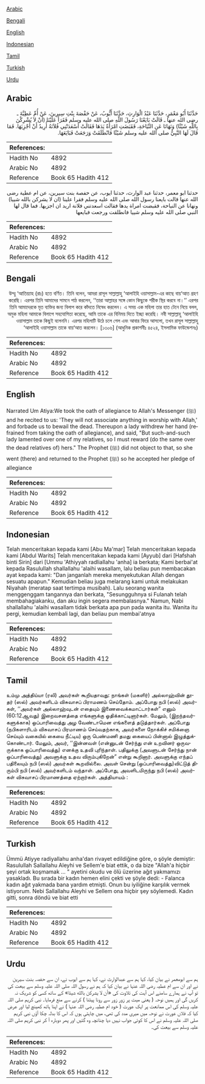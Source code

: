 [Arabic](#arabic)

[Bengali](#bengali)

[English](#english)

[Indonesian](#indonesian)

[Tamil](#tamil)

[Turkish](#turkish)

[Urdu](#urdu)

## Arabic


<div dir="rtl" lang="ar" style={{fontSize:'larger',backgroundColor:'#f8f9fa',padding:20}}>
حَدَّثَنَا أَبُو مَعْمَرٍ، حَدَّثَنَا عَبْدُ الْوَارِثِ، حَدَّثَنَا أَيُّوبُ، عَنْ حَفْصَةَ بِنْتِ سِيرِينَ، عَنْ أُمِّ عَطِيَّةَ ـ رضى الله عنها ـ قَالَتْ بَايَعْنَا رَسُولَ اللَّهِ صلى الله عليه وسلم فَقَرَأَ عَلَيْنَا ‏(‏أَنْ لاَ يُشْرِكْنَ بِاللَّهِ شَيْئًا‏)‏ وَنَهَانَا عَنِ النِّيَاحَةِ، فَقَبَضَتِ امْرَأَةٌ يَدَهَا فَقَالَتْ أَسْعَدَتْنِي فُلاَنَةُ أُرِيدُ أَنْ أَجْزِيَهَا‏.‏ فَمَا قَالَ لَهَا النَّبِيُّ صلى الله عليه وسلم شَيْئًا فَانْطَلَقَتْ وَرَجَعَتْ فَبَايَعَهَا‏.‏
</div>
<div style={{backgroundColor:'#f8f9fa',padding:20, marginBottom: 10}}><table> <thead> <tr> <th>References:</th> <th></th> </tr> </thead> <tbody><tr><td>Hadith No</td><td>4892</td></tr><tr><td>Arabic No</td><td>4892</td></tr><tr><td>Reference</td><td>Book 65 Hadith 412</td></tr></tbody></table></div>


<div dir="rtl" lang="ar" style={{fontSize:'larger',backgroundColor:'#f8f9fa',padding:20}}>
حدثنا ابو معمر، حدثنا عبد الوارث، حدثنا ايوب، عن حفصة بنت سيرين، عن ام عطية رضى الله عنها قالت بايعنا رسول الله صلى الله عليه وسلم فقرا علينا (ان لا يشركن بالله شييا) ونهانا عن النياحة، فقبضت امراة يدها فقالت اسعدتني فلانة اريد ان اجزيها. فما قال لها النبي صلى الله عليه وسلم شييا فانطلقت ورجعت فبايعها
</div>
<div style={{backgroundColor:'#f8f9fa',padding:20, marginBottom: 10}}><table> <thead> <tr> <th>References:</th> <th></th> </tr> </thead> <tbody><tr><td>Hadith No</td><td>4892</td></tr><tr><td>Arabic No</td><td>4892</td></tr><tr><td>Reference</td><td>Book 65 Hadith 412</td></tr></tbody></table></div>

## Bengali


<div dir="rtl" lang="bn" style={{fontSize:'larger',backgroundColor:'#f8f9fa',padding:20}}>
উম্মু ‘আতিয়্যাহ (রাঃ) হতে বর্ণিত। তিনি বলেন, আমরা রাসূল সাল্লাল্লাহু ‘আলাইহি ওয়াসাল্লাম-এর কাছে বায়‘আত গ্রহণ করেছি। এরপর তিনি আমাদের সামনে পাঠ করলেন, ‘‘তারা আল্লাহর সঙ্গে কোন কিছুকে শরীক স্থির করবে না।’’ এরপর তিনি আমাদেরকে মৃত ব্যক্তির জন্য বিলাপ করে কাঁদতে নিষেধ করলেন। এ সময় এক মহিলা তার হাত টেনে নিয়ে বলল, অমুক মহিলা আমাকে বিলাপে সহযোগিতা করেছে, আমি তাকে এর বিনিময় দিতে ইচ্ছা করেছি। নবী সাল্লাল্লাহু ‘আলাইহি ওয়াসাল্লাম তাকে কিছুই বলেননি। এরপর মহিলাটি উঠে চলে গেল এবং আবার ফিরে আসলো, তখন রাসূল সাল্লাল্লাহু ‘আলাইহি ওয়াসাল্লাম তাকে বায়‘আত করলেন। [১৩০৬] (আধুনিক প্রকাশনীঃ ৪৫২৪, ইসলামিক ফাউন্ডেশনঃ)
</div>
<div style={{backgroundColor:'#f8f9fa',padding:20, marginBottom: 10}}><table> <thead> <tr> <th>References:</th> <th></th> </tr> </thead> <tbody><tr><td>Hadith No</td><td>4892</td></tr><tr><td>Arabic No</td><td>4892</td></tr><tr><td>Reference</td><td>Book 65 Hadith 412</td></tr></tbody></table></div>

## English


<div dir="ltr" lang="en" style={{fontSize:'larger',backgroundColor:'#f8f9fa',padding:20}}>
Narrated Um Atiya:We took the oath of allegiance to Allah's Messenger (ﷺ) and he recited to us: 'They will not associate anything in worship with Allah,' and forbade us to bewail the dead. Thereupon a lady withdrew her hand (refrained from taking the oath of allegiance), and said, "But such-and-such lady lamented over one of my relatives, so I must reward (do the same over the dead relatives of) hers." The Prophet (ﷺ) did not object to that, so she went (there) and returned to the Prophet (ﷺ) so he accepted her pledge of allegiance
</div>
<div style={{backgroundColor:'#f8f9fa',padding:20, marginBottom: 10}}><table> <thead> <tr> <th>References:</th> <th></th> </tr> </thead> <tbody><tr><td>Hadith No</td><td>4892</td></tr><tr><td>Arabic No</td><td>4892</td></tr><tr><td>Reference</td><td>Book 65 Hadith 412</td></tr></tbody></table></div>

## Indonesian


<div dir="ltr" lang="id" style={{fontSize:'larger',backgroundColor:'#f8f9fa',padding:20}}>
Telah menceritakan kepada kami [Abu Ma'mar] Telah menceritakan kepada kami [Abdul Warits] Telah menceritakan kepada kami [Ayyub] dari [Hafshah binti Sirin] dari [Ummu 'Athiyyah radliallahu 'anha] ia berkata; Kami berbai'at kepada Rasulullah shallallahu 'alaihi wasallam, lalu beliau pun membacakan ayat kepada kami: "Dan janganlah mereka menyekutukan Allah dengan sesuatu apapun." Kemudian beliau juga melarang kami untuk melakukan Niyahah (meratap saat tertimpa musibah). Lalu seorang wanita menggenggam tangannya dan berkata, "Sesungguhnya si Fulanah telah membahagiakanku, dan aku ingin segera membalasnya." Namun, Nabi shallallahu 'alaihi wasallam tidak berkata apa pun pada wanita itu. Wanita itu pergi, kemudian kembali lagi, dan beliau pun membai'atnya
</div>
<div style={{backgroundColor:'#f8f9fa',padding:20, marginBottom: 10}}><table> <thead> <tr> <th>References:</th> <th></th> </tr> </thead> <tbody><tr><td>Hadith No</td><td>4892</td></tr><tr><td>Arabic No</td><td>4892</td></tr><tr><td>Reference</td><td>Book 65 Hadith 412</td></tr></tbody></table></div>

## Tamil


<div dir="ltr" lang="ta" style={{fontSize:'larger',backgroundColor:'#f8f9fa',padding:20}}>
உம்மு அத்திய்யா (ரலி) அவர்கள் கூறியதாவது: நாங்கள் (மகளிர்) அல்லாஹ்வின் தூதர் (ஸல்) அவர்களிடம் விசுவாசப் பிராமணம் செய்தோம். அப்போது நபி (ஸல்) அவர்கள், ‘‘அவர்கள் அல்லாஹ்வுடன் எதையும் இணைவைக்கமாட்டார்கள்” எனும் (60:12ஆவது) இறைவசனத்தை எங்களுக்கு ஓதிக்காட்டினார்கள். மேலும், (இறந்தவர்களுக்காக) ஒப்பாரிவைத்து அழ வேண்டாமென எங்களைத் தடுத்தார்கள். அப்போது (நபிகளாரிடம் விசுவாசப் பிரமாணம் செய்வதற்காக, அவர்களை நோக்கிச் சமிக்ஞை செய்யும் வகையில் கையை நீட்டிய) ஒரு பெண்மணி தமது கையைப் பின்னால் இழுத்துக்கொண்டார். மேலும், அவர், ‘‘இன்னவள் (என்னுடன் சேர்ந்து என் உறவினர் ஒருவருக்காக ஒப்பாரிவைத்து) எனக்கு உதவி புரிந்தாள். பதிலுக்கு (அவளுடன் சேர்ந்து நான் ஒப்பாரிவைத்து) அவளுக்கு உதவ விரும்புகிறேன்” என்று கூறினார். அவளுக்கு எந்தப் பதிலையும் நபி (ஸல்) அவர்கள் கூறவில்லை. அவள் சென்று (ஒப்பாரிவைத்து)விட்டுத் திரும்பி நபி (ஸல்) அவர்களிடம் வந்தாள். அப்போது, அவளிடமிருந்து நபி (ஸல்) அவர்கள் விசுவாசப் பிரமாணத்தை ஏற்றார்கள். அத்தியாயம் :
</div>
<div style={{backgroundColor:'#f8f9fa',padding:20, marginBottom: 10}}><table> <thead> <tr> <th>References:</th> <th></th> </tr> </thead> <tbody><tr><td>Hadith No</td><td>4892</td></tr><tr><td>Arabic No</td><td>4892</td></tr><tr><td>Reference</td><td>Book 65 Hadith 412</td></tr></tbody></table></div>

## Turkish


<div dir="ltr" lang="tr" style={{fontSize:'larger',backgroundColor:'#f8f9fa',padding:20}}>
Ümmü Atiyye radiyallahu anha'dan rivayet edildiğine göre, o şöyle demiştir: Rasulullah Sallallahu Aleyhi ve Sellem'e biat ettik, o da bize "Allah'a hiçbir şeyi ortak koşmamak ... " ayetini okudu ve ölü üzerine ağıt yakmamızı yasakladı. Bu sırada bir kadın hemen elini çekti ve şöyle dedi: - Falanca kadın ağıt yakmada bana yardım etmişti. Onun bu iyiliğine karşılık vermek istiyorum. Nebi Sallallahu Aleyhi ve Sellem ona hiçbir şey söylemedi. Kadın gitti, sonra döndü ve biat etti
</div>
<div style={{backgroundColor:'#f8f9fa',padding:20, marginBottom: 10}}><table> <thead> <tr> <th>References:</th> <th></th> </tr> </thead> <tbody><tr><td>Hadith No</td><td>4892</td></tr><tr><td>Arabic No</td><td>4892</td></tr><tr><td>Reference</td><td>Book 65 Hadith 412</td></tr></tbody></table></div>

## Urdu


<div dir="rtl" lang="ur" style={{fontSize:'larger',backgroundColor:'#f8f9fa',padding:20}}>
ہم سے ابومعمر نے بیان کیا، کہا ہم سے عبدالوارث نے، کہا ہم سے ایوب نے، ان سے حفصہ بنت سیرین نے اور ان سے ام عطیہ رضی اللہ عنہا نے بیان کیا کہ ہم نے رسول اللہ صلی اللہ علیہ وسلم سے بیعت کی تو آپ نے ہمارے سامنے اس آیت کی تلاوت کی «أن لا يشركن بالله شيئا‏» کے ساتھ کسی کو شریک نہ کریں گی اور ہمیں نوحہ ( یعنی میت پر زور زور سے رونا پیٹنا ) کرنے سے منع فرمایا۔ نبی کریم صلی اللہ علیہ وسلم کی اس ممانعت پر ایک عورت ( خود ام عطیہ رضی اللہ عنہا ) نے اپنا ہاتھ کھینچ لیا اور عرض کیا کہ فلاں عورت نے نوحہ میں میری مدد کی تھی، میں چاہتی ہوں کہ اس کا بدلہ چکا آؤں نبی کریم صلی اللہ علیہ وسلم نے اس کا کوئی جواب نہیں دیا چنانچہ وہ گئیں اور پھر دوبارہ آ کر نبی کریم صلی اللہ علیہ وسلم سے بیعت کی۔
</div>
<div style={{backgroundColor:'#f8f9fa',padding:20, marginBottom: 10}}><table> <thead> <tr> <th>References:</th> <th></th> </tr> </thead> <tbody><tr><td>Hadith No</td><td>4892</td></tr><tr><td>Arabic No</td><td>4892</td></tr><tr><td>Reference</td><td>Book 65 Hadith 412</td></tr></tbody></table></div>